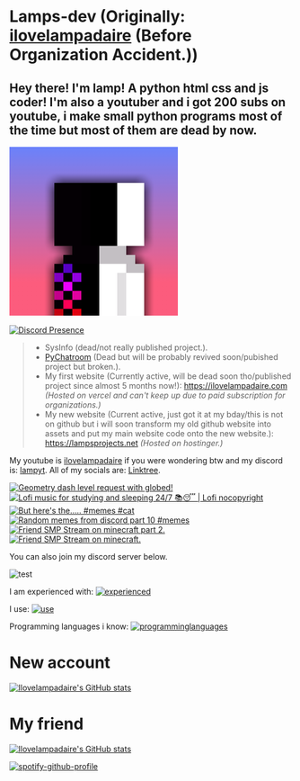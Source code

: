 # Lamps-dev (Originally: [ilovelampadaire](https://github.com/ilovelampadaire) (Before Organization Accident.))
## Hey there! I'm lamp! A python html css and js coder! I'm also a youtuber and i got 200 subs on youtube, i make small python programs most of the time but most of them are dead **by now**.
![Lamp's PFP](pfp.png)

[![Discord Presence](https://lanyard.cnrad.dev/api/1056952213056004118)](https://discord.com/users/1056952213056004118)

> - SysInfo (dead/not really published project.).
> - [PyChatroom](https://github.com/ilovelampadaire/PY-Chatroom) (Dead but will be probably revived soon/pubished project but broken.).
> - My first website (Currently active, will be dead soon tho/published project since almost 5 months now!): https://ilovelampadaire.com _(Hosted on vercel and can't keep up due to paid subscription for organizations.)_
> - My new website (Current active, just got it at my bday/this is not on github but i will soon transform my old github website into assets and put my main website code onto the new website.): https://lampsprojects.net _(Hosted on hostinger.)_

My youtube is [ilovelampadaire](https://ilovelampadaire.com/youtube) if you were wondering btw and my discord is: [lampyt](https://discord.com/users/1056952213056004118).
All of my socials are: [Linktree](https://linktree.com/ilovelampadaireyt).


<!-- BEGIN YOUTUBE-CARDS -->
[![Geometry dash level request with globed!](https://ytcards.demolab.com/?id=MfOlxGbI2Jc&title=Geometry+dash+level+request+with+globed%21&lang=en&timestamp=1732811891&background_color=%230d1117&title_color=%23ffffff&stats_color=%23dedede&max_title_lines=1&width=250&border_radius=5 "Geometry dash level request with globed!")](https://www.youtube.com/watch?v=MfOlxGbI2Jc)
[![Lofi music for studying and sleeping 24/7 📚😴 | Lofi nocopyright](https://ytcards.demolab.com/?id=2uZri1RBOjQ&title=Lofi+music+for+studying+and+sleeping+24%2F7+%F0%9F%93%9A%F0%9F%98%B4+%7C+Lofi+nocopyright&lang=en&timestamp=1732723153&background_color=%230d1117&title_color=%23ffffff&stats_color=%23dedede&max_title_lines=1&width=250&border_radius=5 "Lofi music for studying and sleeping 24/7 📚😴 | Lofi nocopyright")](https://www.youtube.com/watch?v=2uZri1RBOjQ)
[![But here's the..... #memes #cat](https://ytcards.demolab.com/?id=-8mIeDvqCv0&title=But+here%27s+the.....+%23memes+%23cat&lang=en&timestamp=1731766512&background_color=%230d1117&title_color=%23ffffff&stats_color=%23dedede&max_title_lines=1&width=250&border_radius=5 "But here's the..... #memes #cat")](https://www.youtube.com/watch?v=-8mIeDvqCv0)
[![Random memes from discord part 10 #memes](https://ytcards.demolab.com/?id=KExD6dAv_Uw&title=Random+memes+from+discord+part+10+%23memes&lang=en&timestamp=1731757473&background_color=%230d1117&title_color=%23ffffff&stats_color=%23dedede&max_title_lines=1&width=250&border_radius=5 "Random memes from discord part 10 #memes")](https://www.youtube.com/watch?v=KExD6dAv_Uw)
[![Friend SMP Stream on minecraft part 2.](https://ytcards.demolab.com/?id=9c-7xcwzmsc&title=Friend+SMP+Stream+on+minecraft+part+2.&lang=en&timestamp=1731306400&background_color=%230d1117&title_color=%23ffffff&stats_color=%23dedede&max_title_lines=1&width=250&border_radius=5 "Friend SMP Stream on minecraft part 2.")](https://www.youtube.com/watch?v=9c-7xcwzmsc)
[![Friend SMP Stream on minecraft.](https://ytcards.demolab.com/?id=BIir7uNcBm4&title=Friend+SMP+Stream+on+minecraft.&lang=en&timestamp=1731287567&background_color=%230d1117&title_color=%23ffffff&stats_color=%23dedede&max_title_lines=1&width=250&border_radius=5 "Friend SMP Stream on minecraft.")](https://www.youtube.com/watch?v=BIir7uNcBm4)
<!-- END YOUTUBE-CARDS -->


You can also join my discord server below.


![test](https://invidget.switchblade.xyz/uZCPaa3Gxd)



I am experienced with:
[![experienced](https://skillicons.dev/icons?i=github,gitlab,vercel,vscode,git,godot,raspberrypi)](https://skillicons.dev)

I use:
[![use](https://skillicons.dev/icons?i=ubuntu,windows)](https://skillicons.dev)

Programming languages i know:
[![programminglanguages](https://skillicons.dev/icons?i=html,css,js,svelte,python)](https://skillicons.dev)

# New account
[![Ilovelampadaire's GitHub stats](https://github-readme-stats.vercel.app/api?username=lamps-dev)](https://github.com/anuraghazra/github-readme-stats)

# My friend
[![Ilovelampadaire's GitHub stats](https://github-readme-stats.vercel.app/api?username=ponali)](https://github.com/anuraghazra/github-readme-stats)

[![spotify-github-profile](https://spotify-github-profile.kittinanx.com/api/view?uid=krz9x0njioc623yyhe4xmxcya&cover_image=true&theme=default&show_offline=false&background_color=121212&interchange=false&bar_color_cover=true)](https://spotify-github-profile.kittinanx.com/api/view?uid=krz9x0njioc623yyhe4xmxcya&redirect=true)
